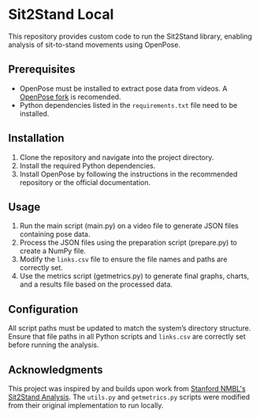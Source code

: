 # Sit2Stand Local

This repository provides custom code to run the Sit2Stand library, enabling analysis of sit-to-stand movements using OpenPose.

## Prerequisites

- OpenPose must be installed to extract pose data from videos. A [OpenPose fork](https://github.com/franzcrs/openpose-with-caffe-for-MacM1?tab=readme-ov-file) is recomended.
- Python dependencies listed in the `requirements.txt` file need to be installed.

## Installation

1. Clone the repository and navigate into the project directory.
2. Install the required Python dependencies.
3. Install OpenPose by following the instructions in the recommended repository or the official documentation.

## Usage

1. Run the main script (main.py) on a video file to generate JSON files containing pose data.
2. Process the JSON files using the preparation script (prepare.py) to create a NumPy file.
3. Modify the `links.csv` file to ensure the file names and paths are correctly set.
4. Use the metrics script (getmetrics.py) to generate final graphs, charts, and a results file based on the processed data.

## Configuration

All script paths must be updated to match the system’s directory structure. Ensure that file paths in all Python scripts and `links.csv` are correctly set before running the analysis.

## Acknowledgments

This project was inspired by and builds upon work from [Stanford NMBL's Sit2Stand Analysis](https://github.com/stanfordnmbl/sit2stand-analysis). The `utils.py` and `getmetrics.py` scripts were modified from their original implementation to run locally.
